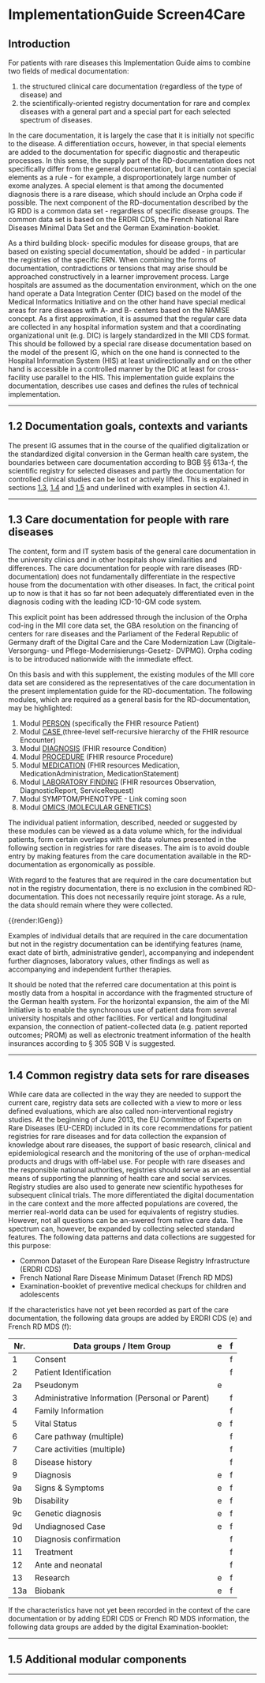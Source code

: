 # ImplementationGuide Screen4Care

## **Introduction**

For patients with rare diseases this Implementation Guide aims to combine two fields of medical documentation:
1.	the structured clinical care documentation (regardless of the type of disease) and
2.	the scientifically-oriented registry documentation for rare and complex diseases with a general part and a special part for each selected spectrum of diseases.

In the care documentation, it is largely the case that it is initially not specific to the disease. A differentiation occurs, however, in that special elements are added to the documentation for specific diagnostic and therapeutic processes. In this sense, the supply part of the RD-documentation does not specifically differ from the general documentation, but it can contain special elements as a rule - for example, a disproportionately large number of exome analyzes. A special element is that among the documented diagnosis there is a rare disease, which should include an Orpha code if possible.
The next component of the RD-documentation described by the IG RDD is a common data set - regardless of specific disease groups. The common data set is based on the ERDRI CDS, the French National Rare Diseases Minimal Data Set and the German Examination-booklet.


As a third building block- specific modules for disease groups, that are based on existing special documentation, should be added - in particular the registries of the specific ERN.
When combining the forms of documentation, contradictions or tensions that may arise should be approached constructively in a learner improvement process.
Large hospitals are assumed as the documentation environment, which on the one hand operate a Data Integration Center (DIC) based on the model of the Medical Informatics Initiative and on the other hand have special medical areas for rare diseases with A- and B- centers based on the NAMSE concept.
As a first approximation, it is assumed that the regular care data are collected in any hospital information system and that a coordinating organizational unit (e.g. DIC) is largely standardized in the MII CDS format.
This should be followed by a special rare disease documentation based on the model of the present IG, which on the one hand is connected to the Hospital Information System (HIS) at least unidirectionally and on the other hand is accessible in a controlled manner by the DIC at least for cross-facility use parallel to the HIS.
This implementation guide explains the documentation, describes use cases and defines the rules of technical implementation.


---
## **1.2	Documentation goals, contexts and variants**

The present IG assumes that in the course of the qualified digitalization or the standardized digital conversion in the German health care system, the boundaries between care documentation according to BGB §§ 613a-f, the scientific registry for selected diseases and partly the documentation for controlled clinical studies can be lost or actively lifted. This is explained in sections [1.3](#1.3), [1.4](#1.4) and [1.5](#1.5) and underlined with examples in section 4.1.

---
<a id="1.3"></a>
## **1.3 Care documentation for people with rare diseases**
The content, form and IT system basis of the general care documentation in the university clinics and in other hospitals show similarities and differences. The care documentation for people with rare diseases (RD-documentation) does not fundamentally differentiate in the respective house from the documentation with other diseases. In fact, the critical point up to now is that it has so far not been adequately differentiated even in the diagnosis coding with the leading ICD-10-GM code system.

This explicit point has been addressed through the inclusion of the Orpha cod-ing in the MII core data set, the GBA resolution on the financing of centers for rare diseases and the Parliament of the Federal Republic of Germany draft of the Digital Care and the Care Modernization Law (Digitale-Versorgung- und Pflege-Modernisierungs-Gesetz- DVPMG). Orpha coding is to be introduced nationwide with the immediate effect.

On this basis and with this supplement, the existing modules of the MII core data set are considered as the representatives of the care documentation in the present implementation guide for the RD-documentation. The following modules, which are required as a general basis for the RD-documentation, may be highlighted:

1.	Modul [PERSON](https://simplifier.net/guide/medizininformatikinitiative-modulperson-implementationguide/igmiikdsmodulperson) (specifically the FHIR resource Patient)
2.	Modul [CASE ](https://simplifier.net/guide/medizininformatikinitiative-modulfall-implementationguide/igmiikdsmodulfall) (three-level self-recursive hierarchy of the FHIR resource Encounter)
3.	Modul [DIAGNOSIS](https://simplifier.net/guide/medizininformatikinitiative-moduldiagnosen-implementationguide/igmiikdsmoduldiagnose) (FHIR resource Condition)
4.	Modul [PROCEDURE](https://simplifier.net/guide/medizininformatikinitiative-modulprozeduren-implementationguide/igmiikdsmodulprozedur) (FHIR resource Procedure)
5.	Modul [MEDICATION](https://simplifier.net/guide/medizininformatikinitiative-modulmedikation-implementationguide/igmiikdsmodulmedikation) (FHIR resources Medication, MedicationAdministration, MedicationStatement)
6.	Modul [LABORATORY FINDING](https://simplifier.net/guide/laborbefundindermedizininformatik-initiative/igmiikdsmodullabor)
(FHIR resources Observation, DiagnosticReport, ServiceRequest)
7.	Modul SYMPTOM/PHENOTYPE - Link coming soon
8.	Modul [OMICS (MOLECULAR GENETICS)](https://simplifier.net/guide/medizininformatikinitiative-modulmolekulargenetischerbefundberic/igmiikdsmodulmolekulargenetischerbefundbericht)

The individual patient information, described, needed or suggested by these modules can be viewed as a data volume which, for the individual patients, form certain overlaps with the data volumes presented in the following section in registries for rare diseases. The aim is to avoid double entry by making features from the care documentation available in the RD-documentation as ergonomically as possible.

With regard to the features that are required in the care documentation but not in the registry documentation, there is no exclusion in the combined RD-documentation. This does not necessarily require joint storage. As a rule, the data should remain where they were collected.

{{render:IGeng}} 

Examples of individual details that are required in the care documentation but not in the registry documentation can be identifying features (name, exact date of birth, administrative gender), accompanying and independent further diagnoses, laboratory values, other findings as well as accompanying and independent further therapies.

It should be noted that the referred care documentation at this point is mostly data from a hospital in accordance with the fragmented structure of the German health system. For the horizontal expansion, the aim of the MI Initiative is to enable the synchronous use of patient data from several university hospitals and other facilities. For vertical and longitudinal expansion, the connection of patient-collected data (e.g. patient reported outcomes; PROM) as well as electronic treatment information of the health insurances according to § 305 SGB V is suggested.


---
<a id="1.4"></a>
## **1.4 Common registry data sets for rare diseases**

While care data are collected in the way they are needed to support the current care, registry data sets are collected with a view to more or less defined evaluations, which are also called non-interventional registry studies. At the beginning of June 2013, the EU Committee of Experts on Rare Diseases (EU-CERD) included in its core recommendations for patient registries for rare diseases and for data collection the expansion of knowledge about rare diseases, the support of basic research, clinical and epidemiological research and the monitoring of the use of orphan-medical products and drugs with off-label use. For people with rare diseases and the responsible national authorities, registries should serve as an essential means of supporting the planning of health care and social services. Registry studies are also used to generate new scientific hypotheses for subsequent clinical trials.
The more differentiated the digital documentation in the care context and the more affected populations are covered, the merrier real-world data can be used for equivalents of registry studies. However, not all questions can be an-swered from native care data. The spectrum can, however, be expanded by collecting selected standard features. The following data patterns and data collections are suggested for this purpose:

* Common Dataset of the European Rare Disease Registry Infrastructure (ERDRI CDS)
* French National Rare Disease Minimum Dataset (French RD MDS)
* Examination-booklet of preventive medical checkups for children and adolescents

If the characteristics have not yet been recorded as part of the care documentation, the following data groups are added by ERDRI CDS (e) and French RD MDS (f):

| Nr.  | Data groups / Item Group | e | f |
|--------------|-----------|-----------|-----------|
|1  | Consent |     | f   |
|2  | Patient Identification |     | f   |
|2a | Pseudonym |   e  |   |
|3  | Administrative Information (Personal or Parent) |     | f   |
|4  | Family Information |     | f   |
|5  | Vital Status |   e  | f   |
|6  | Care pathway (multiple) |     | f   |
|7  | Care activities (multiple) |     | f   |
|8  | Disease history |     | f   |
|9  | Diagnosis  |  e   | f   |
|9a | Signs & Symptoms |  e   | f   |
|9b | Disability |  e   | f   |
|9c | Genetic diagnosis  |  e   | f   |
|9d | Undiagnosed Case  |  e   | f   |
|10 | Diagnosis confirmation  |     | f   |
|11 | Treatment |     | f   |
|12 | Ante and neonatal |     | f   |
|13 | Research |   e  | f   |
|13a | Biobank |   e  | f   |

If the characteristics have not yet been recorded in the context of the care documentation or by adding EDRI CDS or French RD MDS information, the following data groups are added by the digital Examination-booklet:



---
<a id="1.5"></a>
## **1.5 Additional modular components**


---